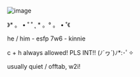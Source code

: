 ![image](https://github.com/user-attachments/assets/67f4a4ea-be2a-4b53-964e-15677ca27a9f)

》* 。 • ˚ ˚ ˛ * 。° 。 • ˚《

he / him - esfp 7w6 - kinnie

c + h always allowed! PLS INT!!  (ﾉ´ヮ´)ﾉ*:･ﾟ✧

usually quiet / offtab, w2i!


